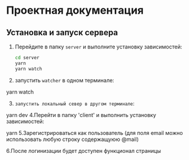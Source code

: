 # Проектная документация

## Установка и запуск сервера

1. Перейдите в папку `server` и выполните установку зависимостей:
    ```bash
   cd server
   yarn
   yarn watch

    
 2. запустить `watcher` в одном терминале:

   yarn watch
   
3. `запустить локальный север в другом терминале`:

yarn dev
4.Перейти в папку 'client' и выполнить установку зависимостей:

yarn
5.Зарегистрироваться как пользователь (для поля email можно использовать любую строку содержащуюю @mail)

6.После логинизации будет доступен функционал страницы
  ```bash
